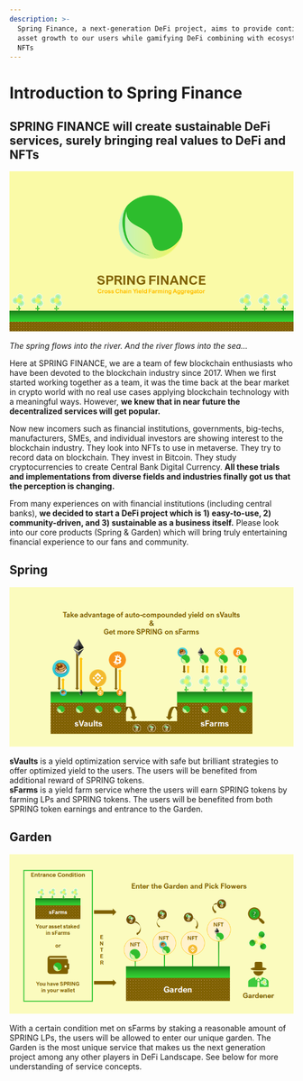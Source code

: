 ```yaml
---
description: >-
  Spring Finance, a next-generation DeFi project, aims to provide continuous
  asset growth to our users while gamifying DeFi combining with ecosystem-driven
  NFTs
---
```


# Introduction to Spring Finance

## SPRING FINANCE will create sustainable DeFi services, surely bringing real values to DeFi and NFTs

![](.gitbook/assets/image%20%2823%29.png)

_The spring flows into the river. And the river flows into the sea..._  
  
Here at SPRING FINANCE, we are a team of few blockchain enthusiasts who have been devoted to the blockchain industry since 2017. When we first started working together as a team, it was the time back at the bear market in crypto world with no real use cases applying blockchain technology with a meaningful ways. However, **we knew that in near future the decentralized services will get popular.**   
  
Now new incomers such as financial institutions, governments, big-techs, manufacturers, SMEs, and individual investors are showing interest to the blockchain industry. They look into NFTs to use in metaverse. They try to record data on blockchain. They invest in Bitcoin. They study cryptocurrencies to create Central Bank Digital Currency. **All these trials and implementations from diverse fields and industries finally got us that the perception is changing.**   
  
From many experiences on with financial institutions \(including central banks\), **we decided to start a DeFi project which is 1\) easy-to-use, 2\) community-driven, and 3\) sustainable as a business itself.** Please look into our core products \(Spring & Garden\) which will bring truly entertaining financial experience to our fans and community.

## Spring

![](.gitbook/assets/image%20%281%29.png)

**sVaults** is a yield optimization service with safe but brilliant strategies to offer optimized yield to the users. The users will be benefited from additional reward of SPRING tokens.  
**sFarms** is a yield farm service where the users will earn SPRING tokens by farming LPs and SPRING tokens. The users will be benefited from both SPRING token earnings and entrance to the Garden.

## Garden

![](.gitbook/assets/image%20%2828%29.png)

With a certain condition met on sFarms by staking a reasonable amount of SPRING LPs, the users will be allowed to enter our unique garden. The Garden is the most unique service that makes us the next generation project among any other players in DeFi Landscape. See below for more understanding of service concepts.

### 

### 


